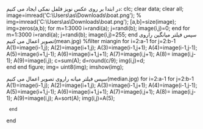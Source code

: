 در ابتدا بر روی عکس نویز فلفل نمکی ایجاد می کنیم:
clc;
clear data;
clear all;
image=imread('C:\Users\as\Downloads\boat.png');
%  img=imread('C:\Users\as\Downloads\boat.png');
[a,b]=size(image);
img=zeros(a,b);
for m=1:3000
    i=randi(a);
    j=randi(b);
    image(i,j)=0;
end
for m=1:3000
    i=randi(a);
    j=randi(b);
    image(i,j)=255;
end
سپس فیلتر میانگین راروی تصویر اعمال می کنیم(mean.jpg)
%filter miangin
 for i=2:a-1
     for j=2:b-1
         A(1)=image(i-1,j);
         A(2)=image(i+1,j);
         A(3)=image(i-1,j+1);
         A(4)=image(i-1,j-1);
         A(5)=image(i+1,j-1);
         A(6)=image(i+1,j+1);
         A(7)=image(i,j+1);
         A(8)= image(i,j-1);
         A(9)=image(i,j);
         c=sum(A);
         d=round(c/9);
         img(i,j)=d;  
     end
 end
  figure;
 img= uint8(img);
 imshow(img);
 
سپس فیلتر میانه راروی تصویر اعمال می کنیم(median.jpg)
  for i=2:a-1
     for j=2:b-1
         A(1)=image(i-1,j);
         A(2)=image(i+1,j);
         A(3)=image(i-1,j+1);
         A(4)=image(i-1,j-1);
         A(5)=image(i+1,j-1);
         A(6)=image(i+1,j+1);
         A(7)=image(i,j+1);
         A(8)= image(i,j-1);
         A(9)=image(i,j);
         A=sort(A);
         img(i,j)=A(5);
         
     end
 end
